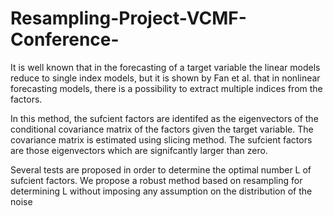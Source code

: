 # Resampling-Project-VCMF-Conference-
It is well known that in the forecasting of a target variable the linear models reduce to single index models, but
it is shown by Fan et al. that in nonlinear forecasting models, there is a possibility to extract multiple indices from
the factors. 

In this method, the sufcient factors are identifed as the eigenvectors of the conditional covariance
matrix of the factors given the target variable. The covariance matrix is estimated using slicing method. 
The sufcient factors are those eigenvectors which are signifcantly larger than zero. 

Several tests are proposed in order to determine the optimal number L of sufcient factors. We propose a robust method based on resampling for
determining L without imposing any assumption on the distribution of the noise
